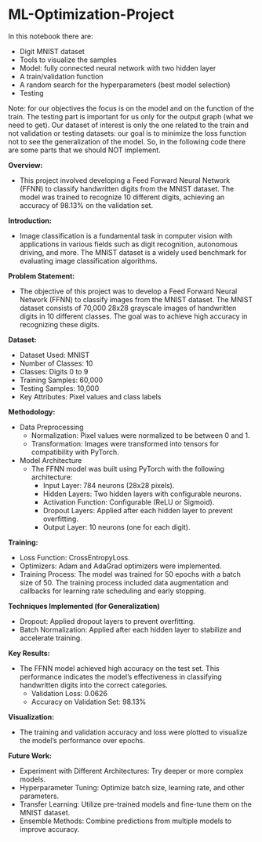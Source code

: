 # ML-Optimization-Project

In this notebook there are:
- Digit MNIST dataset
- Tools to visualize the samples
- Model: fully connected neural network with two hidden layer
- A train/validation function
- A random search for the hyperparameters (best model selection)
- Testing

Note: for our objectives the focus is on the model and on the function of the train. The testing part is important for us only for the output graph (what we need to get). Our dataset of interest is only the one related to the train and not validation or testing datasets: our goal is to minimize the loss function not to see the generalization of the model. So, in the following code there are some parts that we should NOT implement.



**Overview:**
  - This project involved developing a Feed Forward Neural Network (FFNN) to classify handwritten digits from the MNIST dataset. The model was trained to recognize 10 different digits, achieving an accuracy of 98.13% on the validation set.

**Introduction:**
  - Image classification is a fundamental task in computer vision with applications in various fields such as digit recognition, autonomous driving, and more. The MNIST dataset is a widely used benchmark for evaluating image classification algorithms.

**Problem Statement:**
  - The objective of this project was to develop a Feed Forward Neural Network (FFNN) to classify images from the MNIST dataset. The MNIST dataset consists of 70,000 28x28 grayscale images of handwritten digits in 10 different classes. The goal was to achieve high accuracy in recognizing these digits.

**Dataset:**
  - Dataset Used: MNIST
  - Number of Classes: 10
  - Classes: Digits 0 to 9
  - Training Samples: 60,000
  - Testing Samples: 10,000
  - Key Attributes: Pixel values and class labels

**Methodology:**
  - Data Preprocessing
    - Normalization: Pixel values were normalized to be between 0 and 1.
    - Transformation: Images were transformed into tensors for compatibility with PyTorch.
  - Model Architecture
    - The FFNN model was built using PyTorch with the following architecture:
      - Input Layer: 784 neurons (28x28 pixels).
      - Hidden Layers: Two hidden layers with configurable neurons.
      - Activation Function: Configurable (ReLU or Sigmoid).
      - Dropout Layers: Applied after each hidden layer to prevent overfitting.
      - Output Layer: 10 neurons (one for each digit).

**Training:**
  - Loss Function: CrossEntropyLoss.
  - Optimizers: Adam and AdaGrad optimizers were implemented.
  - Training Process: The model was trained for 50 epochs with a batch size of 50. The training process included data augmentation and callbacks for learning rate scheduling and early stopping.
  
**Techniques Implemented (for Generalization)**
  - Dropout: Applied dropout layers to prevent overfitting.
  - Batch Normalization: Applied after each hidden layer to stabilize and accelerate training.

**Key Results:**
  - The FFNN model achieved high accuracy on the test set. This performance indicates the model’s effectiveness in classifying handwritten digits into the correct categories.
    - Validation Loss: 0.0626
    - Accuracy on Validation Set: 98.13%

**Visualization:**
  - The training and validation accuracy and loss were plotted to visualize the model’s performance over epochs.

**Future Work:**
  - Experiment with Different Architectures: Try deeper or more complex models.
  - Hyperparameter Tuning: Optimize batch size, learning rate, and other parameters.
  - Transfer Learning: Utilize pre-trained models and fine-tune them on the MNIST dataset.
  - Ensemble Methods: Combine predictions from multiple models to improve accuracy.
